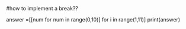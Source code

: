 #how to implement a break??

answer =[[num for num in range(0,10)] for i in range(1,11)]
print(answer)
